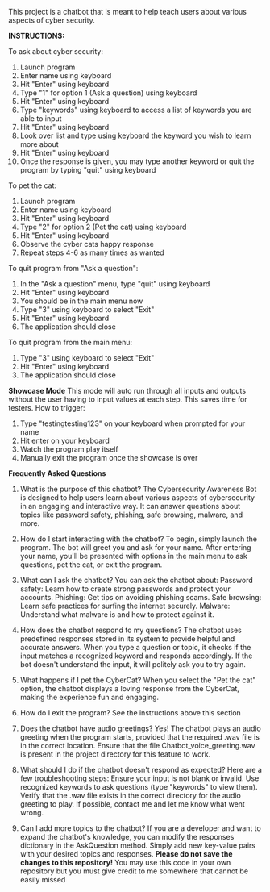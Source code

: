 This project is a chatbot that is meant to help teach users about various aspects of cyber security.

**INSTRUCTIONS:**

To ask about cyber security:
1) Launch program
2) Enter name using keyboard
3) Hit "Enter" using keyboard
4) Type "1" for option 1 (Ask a question) using keyboard
5) Hit "Enter" using keyboard
6) Type "keywords" using keyboard to access a list of keywords you are able to input
7) Hit "Enter" using keyboard
8) Look over list and type using keyboard the keyword you wish to learn more about
9) Hit "Enter" using keyboard
10) Once the response is given, you may type another keyword or quit the program by typing "quit" using keyboard

To pet the cat:
1) Launch program
2) Enter name using keyboard
3) Hit "Enter" using keyboard
4) Type "2" for option 2 (Pet the cat) using keyboard
5) Hit "Enter" using keyboard
6) Observe the cyber cats happy response
7) Repeat steps 4-6 as many times as wanted

To quit program from "Ask a question":
1) In the "Ask a question" menu, type "quit" using keyboard
2) Hit "Enter" using  keyboard
3) You should be in the main menu now
4) Type "3" using keyboard to select "Exit"
5) Hit "Enter" using keyboard
6) The application should close

To quit program from the main menu:
1) Type "3" using keyboard to select "Exit"
2) Hit "Enter" using keyboard
3) The application should close

**Showcase Mode**
This mode will auto run through all inputs and outputs without the user having to input values at each step. 
This saves time for testers.
How to trigger:
1) Type "testingtesting123" on your keyboard when prompted for your name 
2) Hit enter on your keyboard
3) Watch the program play itself
4) Manually exit the program once the showcase is over

**Frequently Asked Questions**
1. What is the purpose of this chatbot?
The Cybersecurity Awareness Bot is designed to help users learn about various aspects of cybersecurity in an engaging and interactive way. It can answer questions about topics like password safety, phishing, safe browsing, malware, and more.

2. How do I start interacting with the chatbot?
To begin, simply launch the program. The bot will greet you and ask for your name. After entering your name, you'll be presented with options in the main menu to ask questions, pet the cat, or exit the program.

3. What can I ask the chatbot?
You can ask the chatbot about:
Password safety: Learn how to create strong passwords and protect your accounts.
Phishing: Get tips on avoiding phishing scams.
Safe browsing: Learn safe practices for surfing the internet securely.
Malware: Understand what malware is and how to protect against it.

4. How does the chatbot respond to my questions?
The chatbot uses predefined responses stored in its system to provide helpful and accurate answers. When you type a question or topic, it checks if the input matches a recognized keyword and responds accordingly. If the bot doesn't understand the input, it will politely ask you to try again.

5. What happens if I pet the CyberCat?
When you select the "Pet the cat" option, the chatbot displays a loving response from the CyberCat, making the experience fun and engaging.

6. How do I exit the program?
See the instructions above this section

7. Does the chatbot have audio greetings?
Yes! The chatbot plays an audio greeting when the program starts, provided that the required .wav file is in the correct location. Ensure that the file Chatbot_voice_greeting.wav is present in the project directory for this feature to work.

8. What should I do if the chatbot doesn't respond as expected?
Here are a few troubleshooting steps:
Ensure your input is not blank or invalid.
Use recognized keywords to ask questions (type "keywords" to view them).
Verify that the .wav file exists in the correct directory for the audio greeting to play.
If possible, contact me and let me know what went wrong.

10. Can I add more topics to the chatbot?
If you are a developer and want to expand the chatbot's knowledge, you can modify the responses dictionary in the AskQuestion method. Simply add new key-value pairs with your desired topics and responses. **Please do not save the changes to this repository!** You may use this code in your own repository but you must give credit to me somewhere that cannot be easily missed

